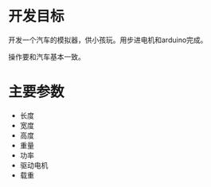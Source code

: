 # 开发目标

开发一个汽车的模拟器，供小孩玩。用步进电机和arduino完成。

操作要和汽车基本一致。

# 主要参数

- 长度
- 宽度
- 高度
- 重量
- 功率
- 驱动电机
- 载重


